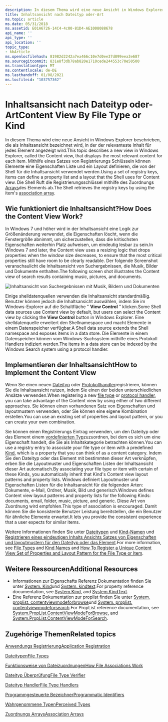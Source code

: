 ```yaml
---
description: In diesem Thema wird eine neue Ansicht in Windows Explorer beschrieben, die als Inhaltsansicht bezeichnet wird, in der der relevanteste Inhalt für jedes Element angezeigt wird.
title: Inhaltsansicht nach Dateityp oder-Art
ms.topic: article
ms.date: 05/31/2018
ms.assetid: E01A6726-14C4-4c00-81D4-AE1008088678
api_name: ''
api_type: ''
api_location: ''
topic_type:
- kbArticle
ms.openlocfilehash: 81982d2242a7ea466c10e7d0ee37d899eea3e687
ms.sourcegitcommit: 831e8f3db78ab820e1710cede244553c70e50500
ms.translationtype: MT
ms.contentlocale: de-DE
ms.lasthandoff: 01/08/2021
ms.locfileid: "103757362"
---
```

# <a name="content-view-by-file-type-or-kind"></a><span data-ttu-id="51abf-103">Inhaltsansicht nach Dateityp oder-Art</span><span class="sxs-lookup"><span data-stu-id="51abf-103">Content View By File Type or Kind</span></span>

<span data-ttu-id="51abf-104">In diesem Thema wird eine neue Ansicht in Windows Explorer beschrieben, die als Inhaltsansicht bezeichnet wird, in der der relevanteste Inhalt für jedes Element angezeigt wird.</span><span class="sxs-lookup"><span data-stu-id="51abf-104">This topic describes a new view in Windows Explorer, called the Content view, that displays the most relevant content for each item.</span></span> <span data-ttu-id="51abf-105">Mithilfe eines Satzes von Registrierungs Schlüsseln können Elemente eine Eigenschaften Liste und ein Layout definieren, die von der Shell für die Inhaltsansicht verwendet werden.</span><span class="sxs-lookup"><span data-stu-id="51abf-105">Using a set of registry keys, items can define a property list and a layout that the Shell uses for Content view.</span></span> <span data-ttu-id="51abf-106">Die Shell Ruft die Registrierungsschlüssel mithilfe des Zuordnungs [Arrays](fa-perceivedtypes.md)des Elements ab.</span><span class="sxs-lookup"><span data-stu-id="51abf-106">The Shell retrieves the registry keys by using the item's [association array](fa-perceivedtypes.md).</span></span>

## <a name="how-does-the-content-view-work"></a><span data-ttu-id="51abf-107">Wie funktioniert die Inhaltsansicht?</span><span class="sxs-lookup"><span data-stu-id="51abf-107">How Does the Content View Work?</span></span>

<span data-ttu-id="51abf-108">In Windows 7 und höher wird in der Inhaltsansicht eine Logik zur Größenänderung verwendet, die Eigenschaften löscht, wenn die Fenstergröße abnimmt, um sicherzustellen, dass die kritischsten Eigenschaften weiterhin Platz aufweisen, um eindeutig lesbar zu sein.</span><span class="sxs-lookup"><span data-stu-id="51abf-108">In Windows 7 and later, the Content view uses a resizing logic that drops properties when the window size decreases, to ensure that the most critical properties still have room to be clearly readable.</span></span> <span data-ttu-id="51abf-109">Der folgende Screenshot veranschaulicht die Inhaltsansicht von Suchergebnissen, die Musik, Bilder und Dokumente enthalten.</span><span class="sxs-lookup"><span data-stu-id="51abf-109">The following screen shot illustrates the Content view of search results containing music, pictures, and documents.</span></span>

![Inhaltsansicht von Suchergebnissen mit Musik, Bildern und Dokumenten](images/content-view/contentviewsearchresults.png)

<span data-ttu-id="51abf-111">Einige shelldatenquellen verwenden die Inhaltsansicht standardmäßig. Benutzer können jedoch die Inhaltsansicht auswählen, indem Sie im Windows-Explorer auf die Schaltfläche " **View Control** " klicken.</span><span class="sxs-lookup"><span data-stu-id="51abf-111">Some Shell data sources use Content view by default, but users can select the Content view by clicking the **View Control** button in Windows Explorer.</span></span> <span data-ttu-id="51abf-112">Eine shelldatenquelle erweitert den Shellnamespace und macht Elemente in einem Datenspeicher verfügbar.</span><span class="sxs-lookup"><span data-stu-id="51abf-112">A Shell data source extends the Shell namespace and exposes items in a data store.</span></span> <span data-ttu-id="51abf-113">Die Elemente in einem Datenspeicher können vom Windows-Suchsystem mithilfe eines Protokoll Handlers indiziert werden.</span><span class="sxs-lookup"><span data-stu-id="51abf-113">The items in a data store can be indexed by the Windows Search system using a protocol handler.</span></span>

## <a name="how-to-implement-the-content-view"></a><span data-ttu-id="51abf-114">Implementieren der Inhaltsansicht</span><span class="sxs-lookup"><span data-stu-id="51abf-114">How to Implement the Content View</span></span>

<span data-ttu-id="51abf-115">Wenn Sie einen neuen [Dateityp](fa-file-types.md) oder [Protokollhandler](../search/-search-3x-wds-extidx-prot-implementing.md)registrieren, können Sie die Inhaltsansicht nutzen, indem Sie einen der beiden unterschiedlichen Ansätze verwenden.</span><span class="sxs-lookup"><span data-stu-id="51abf-115">When registering a new [file type](fa-file-types.md) or [protocol handler](../search/-search-3x-wds-extidx-prot-implementing.md), you can take advantage of the Content view by using either of two different approaches.</span></span> <span data-ttu-id="51abf-116">Sie können einen vorhandenen Satz von Eigenschaften und layoutmustern verwenden, oder Sie können eine eigene Kombination erstellen.</span><span class="sxs-lookup"><span data-stu-id="51abf-116">You can use an existing set of properties and layout pattern, or you can create your own combination.</span></span>

<span data-ttu-id="51abf-117">Sie können einen Registrierungs Eintrag verwenden, um den Dateityp oder das Element einem [vordefinierten Typ](../properties/building-property-handlers-user-friendly-kind-names.md)zuzuordnen, bei dem es sich um eine Eigenschaft handelt, die Sie als Inhaltskategorie betrachten können.</span><span class="sxs-lookup"><span data-stu-id="51abf-117">You can use a registry entry to associate your file type or item with a predefined [Kind](../properties/building-property-handlers-user-friendly-kind-names.md), which is a property that you can think of as a content category.</span></span> <span data-ttu-id="51abf-118">Indem Sie den Dateityp oder das Element mit bestimmten dieser Art verknüpfen, erben Sie die Layoutmuster und Eigenschaften Listen der Inhaltsansicht dieser Art automatisch.</span><span class="sxs-lookup"><span data-stu-id="51abf-118">By associating your file type or item with certain of these Kinds, you automatically inherit that Kind's Content view layout patterns and property lists.</span></span> <span data-ttu-id="51abf-119">Windows definiert Layoutmuster und Eigenschaften Listen für die Inhaltsansicht für die folgenden Arten: Dokumente, e-Mail, Ordner, Musik, Bild und generisch.</span><span class="sxs-lookup"><span data-stu-id="51abf-119">Windows defines Content view layout patterns and property lists for the following Kinds: documents, email, folder, music, picture, and generic.</span></span> <span data-ttu-id="51abf-120">Diese Art von Zuordnung wird empfohlen.</span><span class="sxs-lookup"><span data-stu-id="51abf-120">This type of association is encouraged.</span></span> <span data-ttu-id="51abf-121">Damit können Sie die konsistente Benutzer Leistung bereitstellen, die ein Benutzer für ähnliche Elemente erwartet.</span><span class="sxs-lookup"><span data-stu-id="51abf-121">It lets you provide the consistent experience that a user expects for similar items.</span></span>

<span data-ttu-id="51abf-122">Weitere Informationen finden Sie unter [Dateitypen](fa-file-types.md) und [Kind-Namen](../properties/building-property-handlers-user-friendly-kind-names.md) und [Registrieren eines eindeutigen Inhalts Ansichts Satzes von Eigenschaften und layoutmustern für den Dateityp oder das Element](register-a-unique-content-view-set-of-properties-and-layout-pattern-for-the-file-type-or-item.md).</span><span class="sxs-lookup"><span data-stu-id="51abf-122">For more information, see [File Types](fa-file-types.md) and [Kind Names](../properties/building-property-handlers-user-friendly-kind-names.md) and [How To Register a Unique Content View Set of Properties and Layout Pattern for the File Type or Item](register-a-unique-content-view-set-of-properties-and-layout-pattern-for-the-file-type-or-item.md).</span></span>

## <a name="additional-resources"></a><span data-ttu-id="51abf-123">Weitere Ressourcen</span><span class="sxs-lookup"><span data-stu-id="51abf-123">Additional Resources</span></span>

-   <span data-ttu-id="51abf-124">Informationen zur Eigenschafts Referenz Dokumentation finden Sie unter [System. Kind](../properties/props-system-kind.md)und [System. kindtext](../properties/props-system-kindtext.md).</span><span class="sxs-lookup"><span data-stu-id="51abf-124">For property reference documentation, see [System.Kind](../properties/props-system-kind.md), and [System.KindText](../properties/props-system-kindtext.md).</span></span>
-   <span data-ttu-id="51abf-125">Eine Referenz Dokumentation zur proplist finden Sie unter [System. proplist. contentviewmodeforbrowse](../properties/props-system-proplist-contentviewmodeforbrowse.md)und [System. proplist. contentviewmodeforsearch](../properties/props-system-proplist-contentviewmodeforsearch.md).</span><span class="sxs-lookup"><span data-stu-id="51abf-125">For PropList reference documentation, see [System.PropList.ContentViewModeForBrowse](../properties/props-system-proplist-contentviewmodeforbrowse.md), and [System.PropList.ContentViewModeForSearch](../properties/props-system-proplist-contentviewmodeforsearch.md).</span></span>

## <a name="related-topics"></a><span data-ttu-id="51abf-126">Zugehörige Themen</span><span class="sxs-lookup"><span data-stu-id="51abf-126">Related topics</span></span>

<dl> <dt>

[<span data-ttu-id="51abf-127">Anwendungs Registrierung</span><span class="sxs-lookup"><span data-stu-id="51abf-127">Application Registration</span></span>](app-registration.md)
</dt> <dt>

[<span data-ttu-id="51abf-128">Dateitypen</span><span class="sxs-lookup"><span data-stu-id="51abf-128">File Types</span></span>](fa-file-types.md)
</dt> <dt>

[<span data-ttu-id="51abf-129">Funktionsweise von Dateizuordnungen</span><span class="sxs-lookup"><span data-stu-id="51abf-129">How File Associations Work</span></span>](fa-how-work.md)
</dt> <dt>

[<span data-ttu-id="51abf-130">Dateityp Überprüfung</span><span class="sxs-lookup"><span data-stu-id="51abf-130">File Type Verifier</span></span>](file-type-verifier.md)
</dt> <dt>

[<span data-ttu-id="51abf-131">Dateityp Handler</span><span class="sxs-lookup"><span data-stu-id="51abf-131">File Type Handlers</span></span>](fa-file-extensions.md)
</dt> <dt>

[<span data-ttu-id="51abf-132">Programmgesteuerte Bezeichner</span><span class="sxs-lookup"><span data-stu-id="51abf-132">Programmatic Identifiers</span></span>](fa-progids.md)
</dt> <dt>

[<span data-ttu-id="51abf-133">Wahrgenommene Typen</span><span class="sxs-lookup"><span data-stu-id="51abf-133">Perceived Types</span></span>](fa-perceivedtypes.md)
</dt> <dt>

[<span data-ttu-id="51abf-134">Zuordnungs Arrays</span><span class="sxs-lookup"><span data-stu-id="51abf-134">Association Arrays</span></span>](fa-associationarray.md)
</dt> </dl>

 

 
